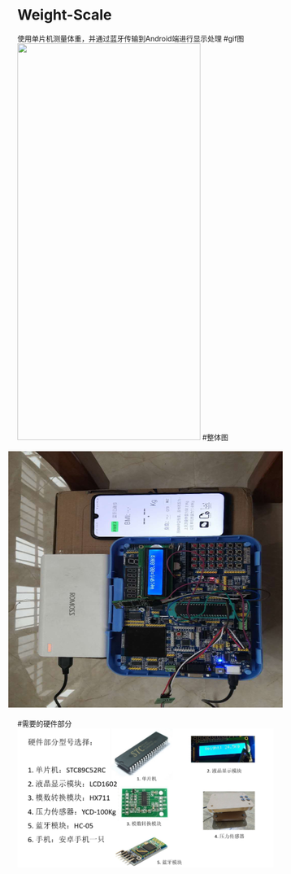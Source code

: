 # Weight-Scale
使用单片机测量体重，并通过蓝牙传输到Android端进行显示处理
#gif图
<img src="picture/1.gif"  width="360"  height = "780" />
#整体图
<img src="picture/2.jpg" width="720"  height = "540"  style="transform:rotate(270deg);">
#需要的硬件部分
![](picture/3.jpg)